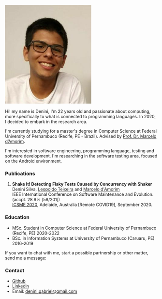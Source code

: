 ![Foto pessoal](photo.jpeg)

Hi! my name is Denini, I'm 22 years old and passionate about computing, more specifically to what is connected to programming languages. In 2020, I decided to embark in the research area.

I'm currently studying for a master's degree in Computer Science at Federal University of Pernambuco (Recife, PE - Brazil). Advised by [Prof. Dr. Marcelo d’Amorim](https://cin.ufpe.br/~damorim/).

I'm interested in software engineering, programming language, testing and software development. I'm researching in the software testing area, focused on the Android environment.

### Publications

1. **Shake It! Detecting Flaky Tests Caused by Concurrency with Shaker**  
Denini Silva, [Leopoldo Teixeira](https://www.cin.ufpe.br/~lmt/) and [Marcelo d'Amorim](https://cin.ufpe.br/~damorim/)  
IEEE International Conference on Software Maintenance and Evolution. (accpt. 28.9% [58/201])  
[ICSME 2020](https://icsme2020.github.io/), Adelaide, Australia [Remote COVID19], September 2020.  


### Education
* MSc. Student in Computer Science at Federal University of Pernambuco (Recife, PE) 2020-2022
* BSc. in Information Systems at University of Pernambuco (Caruaru, PE) 2016-2019

If you want to chat with me, start a possible partnership or other matter, send me a message:

### Contact
- [Github](https://github.com/denini08/)
- [Linkedin](https://www.linkedin.com/in/denini-gabriel-2000b715b/)
- Email: denini.gabriel@gmail.com
